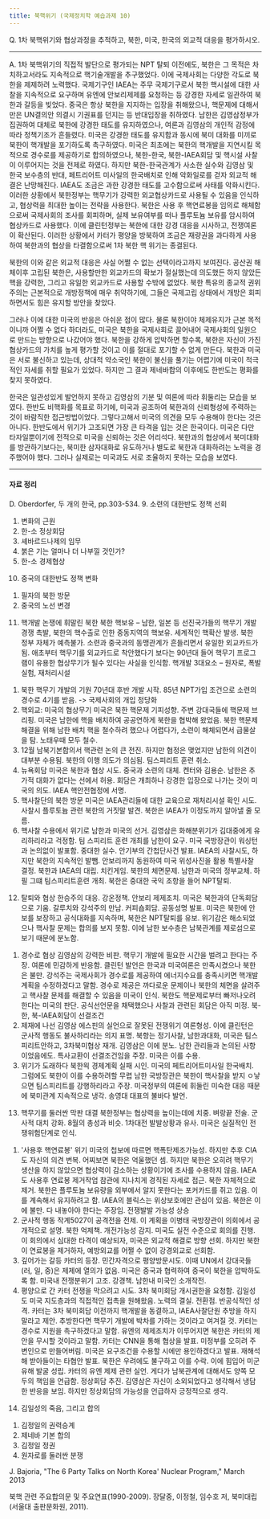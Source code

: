 ```yaml
---
title: 북핵위기 (국제정치학 예습과제 10)
---
```


Q. 1차 북핵위기와 협상과정을 추적하고, 북한, 미국, 한국의 외교적 대응을 평가하시오.

---

A. 1차 북핵위기의 직접적 발단으로 평가되는 NPT 탈퇴 이전에도, 북한은 그 목적은 차치하고서라도 지속적으로 핵기술개발을 추구했었다. 이에 국제사회는 다양한 각도로 북한을 제제하려 노력했다. 국제기구인 IAEA는 주무 국제기구로서 북한 핵시설에 대한 사찰을 지속적으로 요구하며 유엔에 안보리제제를 요청하는 등 강경한 자세로 일관하여 북한과 갈등을 빚었다. 중국은 항상 북한을 지지하는 입장을 취해왔으나, 핵문제에 대해서만은 UN결의안 의결시 기권표를 던지는 등 반대입장을 취하였다. 남한은 김영삼정부가 집권하여 대체로 북한에 강경한 태도를 유지하였으나, 여론과 김영삼의 개인적 감정에 따라 정책기조가 흔들렸다. 미국은 강경한 태도를 유지함과 동시에 북미 대화를 미끼로 북한이 핵개발을 포기하도록 촉구하였다. 미국은 최초에는 북한의 핵개발을 지연시킬 목적으로 경수로를 제공하기로 합의하였으나, 북한-한국, 북한-IAEA회담 및 핵시설 사찰이 이루어지는 것을 전제로 하였다. 하지만 북한-한국관계가 사소한 실수와 김영삼 및 한국 보수층의 반대, 페트리어트 미사일의 한국배치로 인해 악화일로를 걷자 외교적 해결은 난망해진다. IAEA도 조금은 과한 강경한 태도를 고수함으로써 사태를 악화시킨다. 이러한 상황에서 북한정부는 핵무기가 강력한 외교협상카드로 사용될 수 있음을 인식하고, 협상력을 최대한 높이는 전략을 사용한다. 북한은 사용 후 핵연료봉을 임의로 해체함으로써 국제사회의 조사를 회피하며, 실제 보유여부를 떠나 플루토늄 보유를 암시하여 협상카드로 사용했다. 이에 클린턴정부는 북한에 대한 강경 대응을 시사하고, 전쟁여론이 확산된다. 이러한 상황에서 카터가 평양을 방북하여 조금은 재량권을 과다하게 사용하여 북한과의 협상을 타결함으로써 1차 북한 핵 위기는 종결된다.

북한의 이와 같은 외교적 대응은 사실 어쩔 수 없는 선택이라고까지 보여진다. 공산권 해체이후 고립된 북한은, 사용할만한 외교카드의 확보가 절실했는데 의도했든 하지 않았든 핵을 강력한, 그리고 유일한 외교카드로 사용할 수밖에 없었다. 북한 특유의 종교적 권위주의는 근본적으로 개방정책에 매우 취약하기에, 그들은 국제고립 상태에서 개방은 회피하면서도 힘은 유지할 방안을 찾았다.

그러나 이에 대한 미국의 반응은 아쉬운 점이 많다. 물론 북한이야 체제유지가 근본 목적이니까 어쩔 수 없다 하더라도, 미국은 북한을 국제사회로 끌어내어 국제사회의 일원으로 만드는 방향으로 나갔어야 했다. 북한을 강하게 압박하면 할수록, 북한은 자신이 가진 협상카드의 가치를 높게 평가할 것이고 이를 절대로 포기할 수 없게 만든다. 북한과 미국은 서로 불신하고 있는데, 상대적 약소국인 북한이 불신을 풀기는 어렵기에 미국이 적극적인 자세를 취할 필요가 있었다. 하지만 그 결과 제네바합의 이후에도 한반도는 평화를 찾지 못하였다.

한국은 일관성있게 발언하지 못하고 김영삼의 기분 및 여론에 따라 휘둘리는 모습을 보였다. 한반도 비핵화를 목표로 하기에, 미국과 공조하여 북한과의 신뢰형성에 주력하는 것이 바람직한 접근방법이었다. 그렇다고해서 미국의 의견을 모두 수용해야 한다는 것은 아니다. 한반도에서 위기가 고조되면 가장 큰 타격을 입는 것은 한국이다. 미국은 다만 타자일뿐이기에 전적으로 미국을 신뢰하는 것은 어리석다. 북한과의 협상에서 북미대화를 방관하기보다는, 북미한 삼자대화로 유도하거나 별도로 북한과 대화하려는 노력을 경주했어야 했다. 그러나 실제로는 미국과도 서로 조율하지 못하는 모습을 보였다.

---

#### 자료 정리

D. Oberdorfer, 두 개의 한국, pp.303-534.
9. 소련의 대한반도 정책 선회
1) 변화의 근원
2) 한-소 정상회담
3) 셰바르드나제의 임무
4) 붉은 기는 얼마나 더 나부낄 것인가?
5) 한-소 경제협상

10. 중국의 대한반도 정책 변화
1) 필자의 북한 방문
2) 중국의 노선 변경

11. 핵개발 논쟁에 휘말린 북한
북한 핵보유 – 남한, 일본 등 선진국가들의 핵무기 개발 경쟁 촉발, 북한의 핵수출로 인한 중동지역의 핵보유. 세계적인 핵확산 발생. 북한 정부 자체가 예측불가. 소련과 중국과의 동맹관계가 흔들리면서 유일한 외교카드가 됨. 애초부터 핵무기를 외교카드로 착안했다기 보다는 90년대 들어 핵무기 프로그램이 유용한 협상무기가 될수 있다는 사실을 인식함.
핵개발 3대요소 – 원자로, 폭발실험, 재처리시설
1) 북한 핵무기 개발의 기원
70년대 후반 개발 시작. 85년 NPT가입 조건으로 소련의 경수로 4기를 받음. -> 국제사회의 개입 정당화
2) 핵외교: 미국의 협상무기
미국은 북한 핵문제 기피성향. 주변 강대국들에 핵문제 브리핑. 미국은 남한에 핵을 배치하여 공공연하게 북한을 협박해 왔었음. 북한 핵문제 해결을 위해 남한 배치 핵을 철수하려 했으나 어렵다가, 소련이 해체되면서 급물살을 탐. 노태우때 모두 철수.
3) 12월 남북기본합의서
핵관련 논의 큰 전진. 하지만 협정은 맺었지만 남한의 의견이 대부분 수용됨. 북한의 이행 의도가 의심됨. 팀스피리트 훈련 취소.
4) 뉴욕회담
미국은 북한과 협상 시도. 중국과 소련의 대체. 켄터와 김용순. 남한은 추가적 대화가 없다는 선에서 허용. 회담은 개최하나 강경한 입장으로 나가는 것이 미국의 의도. IAEA 핵안전협정에 서명.
5) 핵사찰단의 북한 방문
미국은 IAEA관리들에 대한 교육으로 재처리시설 확인 시도. 사찰시 플루토늄 관련 북한의 거짓말 발견. 북한은 IAEA가 이정도까지 알아낼 줄 모름.
6) 핵사찰 수용에서 위기로
남한과 미국의 선거. 김영삼은 화해분위기가 김대중에게 유리하리라고 걱정함. 팀 스피리트 훈련 개최를 남한이 요구. 미국 국방장관이 워싱턴과 논의없이 발표함. 중대한 실수. 안기부의 간첩단사건 발표. IAEA의 사찰시도, 하지만 북한의 지속적인 발뺌. 안보리까지 동원하여 미국 위성사진을 활용 특별사찰 결정. 북한과 IAEA의 대립. 치킨게임. 북한의 체면문제. 남한과 미국의 정부교체. 하필 그떄 팀스피리트훈련 개최. 북한은 중대한 국익 조항을 들어 NPT탈퇴.

12. 탈퇴와 협상
한승주의 대응. 강온정책. 안보리 제제조치. 미국은 북한과의 단독회담으로 기움. 갈루치와 강석주의 만남. 커피숍회담. 공동성명 발표. 미국은 북한에 안보를 보장하고 공식대화를 지속하며, 북한은 NPT탈퇴를 유보. 위기감은 해소되었으나 핵사찰 문제는 합의를 보지 못함. 이에 남한 보수층은 남북관계를 제로섬으로 보기 때문에 분노함.
1) 경수로 협상
김영삼의 강력한 비판. 핵무기 개발에 필요한 시간을 벌려고 한다는 주장. 여론에 민감하게 반응함. 클린턴 발언은 한국과 미국여론은 만족시켰으나 북한은 불만. 강석주는 국제사회가 경수로를 제공하여 에너지수요를 충족시키면 핵개발 계획을 수정하겠다고 말함. 경수로 제공은 까다로운 문제이나 북한의 체면을 살려주고 핵사찰 문제를 해결할 수 있음을 미국이 인식. 북한도 핵문제로부터 빠저나오려 한다는 미국의 판단. 공식선언문을 채택했으나 사찰과 관련된 회담은 아직 미정. 북-한, 북-IAEA회담이 선결조건
2) 제재에 나선 김영삼
에스핀의 실언으로 잘못된 전쟁위기 여론형성. 이에 클린턴은 군사적 행동도 불사하리라는 의지 표명. 북항는 정기사찰, 남한과대화, 미국은 팀스피리트안하고, 3차북미협상 재개. 김영삼은 이에 분노. 남한 관리들과 논의된 사항이었음에도. 특사교환이 선결조건임을 주장. 미국은 이를 수용.
3) 위기가 도래하다
북한읙 경제계획 실패 시인. 미국의 페트리어트미사일 한국배치. 그럼에도 북한이 이를 수용하려할 무렵 남한 국방장관은 북한이 핵사찰을 받지 ㅇ낳으면 팀스피리트를 강행하리라고 주장. 미국정부의 여론에 휘둘린 미숙한 대응 때문에 북미관계 지속적으로 냉각. 송영대 대표의 불바다 발언.

13. 핵무기를 둘러싼 막판 대결
북한정부는 협상력을 높이는데에 치중. 벼랑끝 전술. 군사적 대치 강화. 8월의 총성과 비슷. 1차대전 발발상황과 유사. 미국은 실질적인 전쟁위험단계로 인식.
1) '사용후 핵연료봉' 위기
미국의 첩보에 따르면 핵폭탄제조가능성. 하지만 추후 CIA도 자신의 의견 번복. 어찌보면 북한은 억울했던 셈. 하지만 북한은 오히려 핵무기 생산을 하지 않았으면 협상력이 감소하는 상황이기에 조사를 수용하지 않음. IAEA도 사용후 연료봉 제거작업 참관에 지나치게 경직된 자세로 접근. 북한 자체적으로 제거. 북한은 플루토늄 보유량을 외부에서 알지 못한다는 포커카드를 쥐고 있음. 이를 계속해서 유지하려고 함. IAEA의 블릭스는 위상보호에만 관심이 있음. 북한은 이에 불만. 다 내놓아야 한다는 주장임. 전쟁발발 가능성 상승
2) 군사적 행동
작계5027이 공격전을 전제. 이 계획을 이병태 국방장관이 의회에서 공개적으로 설명. 북한 억제책. 개전가능성 감지. 미국도 실전 수준으로 회의를 진행. 이 회의에서 심대한 타격이 예상되자, 미국은 외교적 해결로 방향 선회. 하지만 북한이 연료봉을 제거하자, 예방외교를 어쩔 수 없이 강경외교로 선회함.
3) 깊어가는 갈등
카터의 등장. 민간자격으로 평양방문시도. 이때 UN에서 강대국들(러, 일, 중)은 제제에 열의가 없음. 미국은 중국과 협력하여 중국이 북한을 압박하도록 함. 미국내 전쟁분위기 고조. 강경책. 남한내 미국인 소개작전.
4) 평양으로 간 카터
전쟁을 막으려고 시도. 3차 북미회담 개시권한을 요청함. 김일성도 미국 지도층과의 직접적인 접촉을 원해왔음. 노력의 결실. 전환점. 반공식적인 성격. 카터는 3차 북미회담 이전까지 핵개발을 동결하고, IAEA사찰단원 추방을 하지 말라고 제안. 추방한다면 핵무기 개발에 박차를 가하는 것이라고 여겨질 것. 카터는 경수로 지원을 촉구하겠다고 말함. 유엔의 제제조치가 이루어지면 북한은 카터의 제안을 무시할 것이라고 말함. 카터는 CNN을 통해 협상을 발표. 미정부를 오히려 주변인으로 만들어버림. 미국은 요구조건을 수용할 시에만 용인하겠다고 발표. 재해석해 받아들이는 타협안 발표. 북한은 우려에도 불구하고 이를 수락. 이에 힘입어 미군 유해 발굴 성립. 카터의 유엔 제제 관련 실언. 게다가 남북관계에 대해서도 양쪽 모두의 책임을 언급함. 정상회담 추진. 김영삼은 자신이 소외되었다고 생각해서 냉담한 반응을 보임. 하지만 정상회담의 가능성을 언급하자 긍정적으로 생각.

14. 김일성의 죽음, 그리고 합의
1) 김정일의 권력승계
2) 제네바 기본 합의
3) 김정일 정권
4) 원자로를 둘러싼 분쟁

J. Bajoria, "The 6 Party Talks on North Korea' Nuclear Program," March 2013

북핵 관련 주요합의문 및 주요연표(1990-2009). 장달중, 이정철, 임수호 저, 북미대립 (서울대 출판문화원, 2011).
